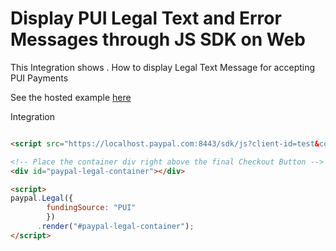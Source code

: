 # Display PUI Legal Text and Error Messages through JS SDK on Web 

This Integration shows . How to display Legal Text Message for accepting PUI Payments 

See the hosted example [here](https://pui-legal-app.herokuapp.com/)


Integration 

```html

<script src="https://localhost.paypal.com:8443/sdk/js?client-id=test&components=legal"></script>

<!-- Place the container div right above the final Checkout Button -->
<div id="paypal-legal-container"></div> 

<script>
paypal.Legal({
        fundingSource: "PUI"
        })
      .render("#paypal-legal-container");
</script>

```
